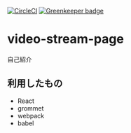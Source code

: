 [![CircleCI](https://circleci.com/gh/j138/only-my-profile.svg?style=svg)](https://circleci.com/gh/j138/only-my-profile)
[![Greenkeeper badge](https://badges.greenkeeper.io/j138/only-my-profile.svg)](https://greenkeeper.io/)

# video-stream-page

自己紹介

## 利用したもの

- React
- grommet
- webpack
- babel
